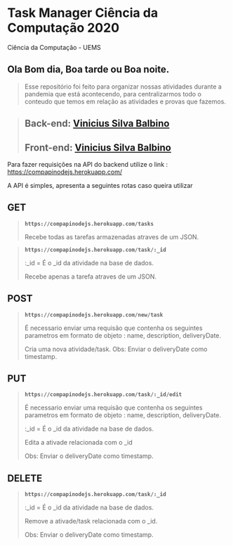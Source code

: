 # Task Manager Ciência da Computação 2020

Ciência da Computação - UEMS

## Ola Bom dia, Boa tarde ou Boa noite.

> Esse repositório foi feito para organizar nossas atividades durante a pandemia que está acontecendo, para centralizarmos todo o conteudo que temos em relação as atividades e provas que fazemos.


> ## Back-end: [Vinicius Silva Balbino](https://github.com/vinibalbino/)
> ## Front-end: [Vinicius Silva Balbino](https://github.com/vinibalbino/)

Para fazer requisições na API do backend utilize o link : https://compapinodejs.herokuapp.com/

A API é simples, apresenta a seguintes rotas caso queira utilizar 

## GET

> **`https://compapinodejs.herokuapp.com/tasks`**
>
> Recebe todas as tarefas armazenadas atraves de um JSON.

> **`https://compapinodejs.herokuapp.com/task/:_id`**
>
> :_id = É o _id da atividade na base de dados.
>
> Recebe apenas a tarefa atraves de um JSON.

## POST

> **`https://compapinodejs.herokuapp.com/new/task`**
>
> É necessario enviar uma requisão que contenha os seguintes parametros em formato de objeto :  name, description, deliveryDate.
>
> Cria uma nova atividade/task.
> Obs: Enviar o deliveryDate como timestamp.

## PUT

> **`https://compapinodejs.herokuapp.com/task/:_id/edit`**
>
> É necessario enviar uma requisão que contenha os seguintes parametros em formato de objeto :  name, description, deliveryDate.
>
> :_id = É o _id da atividade na base de dados.
>
> Edita a ativade relacionada com o _id
>
> Obs: Enviar o deliveryDate como timestamp.

## DELETE

> **`https://compapinodejs.herokuapp.com/task/:_id`**
>
> :_id = É o _id da atividade na base de dados.
>
> Remove a ativade/task relacionada com o _id.
>
> Obs: Enviar o deliveryDate como timestamp.


